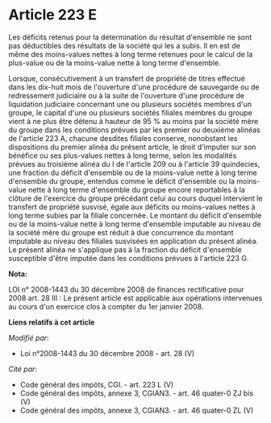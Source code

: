 # Article 223 E

Les déficits retenus pour la détermination du résultat d'ensemble ne sont pas déductibles des résultats de la société qui les
a subis. Il en est de même des moins-values nettes à long terme retenues pour le calcul de la plus-value ou de la moins-value
nette à long terme d'ensemble.

Lorsque,  consécutivement à un transfert de propriété de titres effectué dans les dix-huit  mois de l'ouverture d'une
procédure de sauvegarde ou de redressement judiciaire  ou à la suite de l'ouverture d'une procédure de liquidation judiciaire
concernant une ou plusieurs sociétés membres d'un groupe, le capital d'une ou  plusieurs sociétés filiales membres du groupe
vient à ne plus être détenu à  hauteur de 95 % au moins par la société mère du groupe dans les conditions  prévues par les
premier ou deuxième alinéas de l'article 223 A, chacune desdites  filiales conserve, nonobstant les dispositions du premier
alinéa du présent  article, le droit d'imputer sur son bénéfice ou ses plus-values nettes à long  terme, selon les modalités
prévues au troisième alinéa du I de l'article 209 ou  à l'article 39 quindecies, une fraction du déficit d'ensemble ou de la
moins-value nette à long terme d'ensemble du groupe, entendus comme le déficit  d'ensemble ou la moins-value nette à long
terme d'ensemble du groupe encore  reportables à la clôture de l'exercice du groupe précédant celui au cours duquel
intervient le transfert de propriété susvisé, égale aux déficits ou moins-values  nettes à long terme subies par la filiale
concernée. Le montant du déficit  d'ensemble ou de la moins-value nette à long terme d'ensemble imputable au  niveau de la
société mère du groupe est réduit à due concurrence du montant  imputable au niveau des filiales susvisées en application du
présent alinéa. Le  présent alinéa ne s'applique pas à la fraction du déficit d'ensemble susceptible  d'être imputée dans les
conditions prévues à l'article 223 G.

**Nota:**

LOI n° 2008-1443 du 30 décembre 2008 de finances rectificative pour 2008 art. 28 III : Le présent article est applicable aux
opérations intervenues au cours d'un  exercice clos à compter du 1er janvier 2008.

**Liens relatifs à cet article**

_Modifié par_:

  - Loi n°2008-1443 du 30 décembre 2008 - art. 28 (V)

_Cité par_:

  - Code général des impôts, CGI. - art. 223 L (V)
  - Code général des impôts, annexe 3, CGIAN3. - art. 46 quater-0 ZJ bis (V)
  - Code général des impôts, annexe 3, CGIAN3. - art. 46 quater-0 ZL (V)
